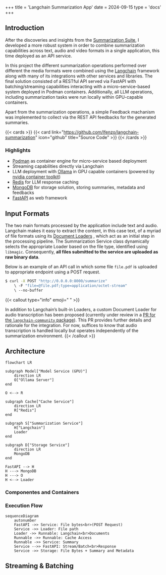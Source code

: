+++
title = 'Langchain Summarization App'
date = 2024-09-15
type = 'docs'
+++


## Introduction

After the discoveries and insights from the [Summarization Suite](summarization-suite/_index.md), I
developed a more robust system in order to combine summarization capabilities across text, audio and video
formats in a single application, this time deployed as an API service.

In this project the different summarization operations performed over different the media formats
were combined using the [Langchain](https://github.com/langchain-ai/langchain) framework along with
many of its integrations with other services and libraries. The final solution consisted of a RESTful
API served via FastAPI with batching/streaming capabilities interacting with a micro-service-based
system deployed in Podman containers. Additionally, all LLM operations, including summarization tasks
were run locally within GPU-capable containers.

Apart from the summarization operations, a simple Feedback machanism was implemented to collect
via the REST API feedbacks for the generated summaries.


{{< cards >}}
  {{< card link="https://github.com/lfenzo/langchain-summarization" icon="github" title="Source Code" >}}
{{< /cards >}}

### Highlights
- [Podman](https://github.com/containers/podman) as container engine for micro-service based deployment
- Streaming capabilities directly via Langchain
- LLM deployment with [Ollama](https://github.com/ollama/ollama) in GPU capable containers (powered by [nvidia container toolkit](https://docs.nvidia.com/datacenter/cloud-native/container-toolkit/latest/index.html))
- [Redis](https://github.com/redis/redis) for LLM response caching
- [MongoDB](https://github.com/mongodb/mongo) for storage solution, storing summaries, metadata and feedbacks
- [FastAPI](https://github.com/fastapi/fastapi) as web framework


## Input Formats

The two main formats processed by the application include text and audio. Langchain makes it easy to
extract the content, in this case text, of a myriad of file formats using its [Document Loaders](https://python.langchain.com/docs/concepts/document_loaders/)
, which act as an initial step in the processing pipeline. The Summarization Service class dynamically
selects the appropriate Loader based on the file type, identified using `libmagic`. Consequently,
**all files submitted to the service are uploaded as raw binary data**.

Below is an example of an API call in which some file `file.pdf` is uploaded to appropriate endpoint
using a POST request.

```bash
$ curl -X POST "http://0.0.0.0:8000/summarize"
    \ -F "file=@file.pdf;type=application/octet-stream"
    \ --no-buffer
```

{{< callout type="info" emoji=" " >}}

In addition to Langchain’s built-in Loaders, a custom Document Loader for audio transcription has
been proposed (currently under review in a [PR for the `langchain-community` package](https://github.com/langchain-ai/langchain/pull/26638)).
This PR provides further details and rationale for the integration. For now, suffices to know 
that audio transcription is handled locally but operates independently of the summarization
environment.
{{< /callout >}}

## Architecture

```mermaid
flowchart LR

subgraph Model["Model Service (GPU)"]
    direction LR
    O["Ollama Server"]
end

O <--> R

subgraph Cache["Cache Service"]
    direction LR
    R["Redis"]
end
    
subgraph S["Summarization Service"]
    H["Langchain"]
    Loader
end

subgraph D["Storage Service"]
    direction LR
    MongoDB
end

FastAPI --> H
H ---> MongoDB
H ---> O
H <--> Loader
```

### Componentes and Containers

### Execution Flow

```mermaid
sequenceDiagram
    autonumber
    FastAPI ->> Service: File bytes<br>(POST Request)
    Service ->> Loader: File path
    Loader ->> Runnable: Langchain<br>Documents
    Runnable ->> Runnable: Cache Access
    Runnable ->> Service: Summary
    Service -->> FastAPI: Stream/Batch<br>Response
    Service ->> Storage: File Bytes + Summary and Metadata
```

## Streaming & Batching

